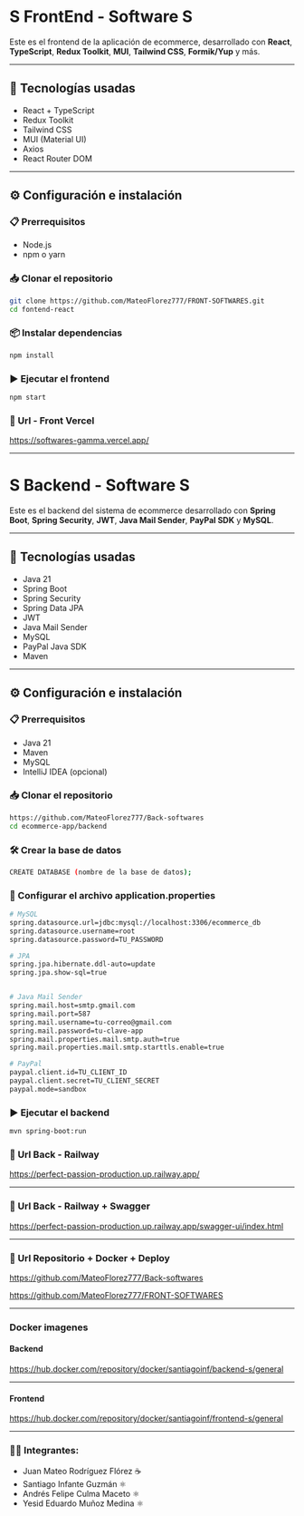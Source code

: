 # S FrontEnd - Software S

Este es el frontend de la aplicación de ecommerce, desarrollado con **React**, **TypeScript**, **Redux Toolkit**, **MUI**, **Tailwind CSS**, **Formik/Yup** y más.

---

## 🚀 Tecnologías usadas

- React + TypeScript
- Redux Toolkit
- Tailwind CSS
- MUI (Material UI)
- Axios
- React Router DOM

---

## ⚙️ Configuración e instalación

### 📋 Prerrequisitos

- Node.js
- npm o yarn

### 📥 Clonar el repositorio

```bash
git clone https://github.com/MateoFlorez777/FRONT-SOFTWARES.git
cd fontend-react
```

### 📦 Instalar dependencias

```bash
npm install
```

### ▶️ Ejecutar el frontend


```bash
npm start
```


### 🔗 Url - Front Vercel

https://softwares-gamma.vercel.app/


---


# S Backend - Software S

Este es el backend del sistema de ecommerce desarrollado con **Spring Boot**, **Spring Security**, **JWT**, **Java Mail Sender**, **PayPal SDK** y **MySQL**.

---

## 🚀 Tecnologías usadas

- Java 21
- Spring Boot
- Spring Security
- Spring Data JPA
- JWT
- Java Mail Sender
- MySQL
- PayPal Java SDK
- Maven

---

## ⚙️ Configuración e instalación

### 📋 Prerrequisitos

- Java 21
- Maven
- MySQL
- IntelliJ IDEA (opcional)

### 📥 Clonar el repositorio

```bash
https://github.com/MateoFlorez777/Back-softwares
cd ecommerce-app/backend
```

### 🛠️ Crear la base de datos

```bash
CREATE DATABASE (nombre de la base de datos);
```


### 📝 Configurar el archivo application.properties

```bash
# MySQL
spring.datasource.url=jdbc:mysql://localhost:3306/ecommerce_db
spring.datasource.username=root
spring.datasource.password=TU_PASSWORD

# JPA
spring.jpa.hibernate.ddl-auto=update
spring.jpa.show-sql=true


# Java Mail Sender
spring.mail.host=smtp.gmail.com
spring.mail.port=587
spring.mail.username=tu-correo@gmail.com
spring.mail.password=tu-clave-app
spring.mail.properties.mail.smtp.auth=true
spring.mail.properties.mail.smtp.starttls.enable=true

# PayPal
paypal.client.id=TU_CLIENT_ID
paypal.client.secret=TU_CLIENT_SECRET
paypal.mode=sandbox
```

### ▶️ Ejecutar el backend

```bash
mvn spring-boot:run
```

### 🔗 Url Back - Railway

https://perfect-passion-production.up.railway.app/

---

### 🔗 Url Back - Railway + Swagger

https://perfect-passion-production.up.railway.app/swagger-ui/index.html

---

### 🔗 Url Repositorio + Docker + Deploy

https://github.com/MateoFlorez777/Back-softwares

https://github.com/MateoFlorez777/FRONT-SOFTWARES

---

### Docker imagenes

#### Backend
https://hub.docker.com/repository/docker/santiagoinf/backend-s/general

---

#### Frontend
https://hub.docker.com/repository/docker/santiagoinf/frontend-s/general

---


### 🧑‍💻 Integrantes:

- Juan Mateo Rodríguez Flórez ☕
- Santiago Infante Guzmán ⚛️
- Andrés Felipe Culma Maceto ⚛️
- Yesid Eduardo Muñoz Medina ⚛️
